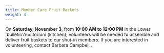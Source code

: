 ```yaml
---
title: Member Care Fruit Baskets
weight: 4
---
```


On **Saturday, November 3**, from **10:00 AM to 12:00 PM** in the Lower 'bulletin'Auditorium (kitchen), volunteers will be needed to assemble and deliver fruit baskets to our shut-in members. If you are interested in volunteering, contact Barbara Campbell  .
